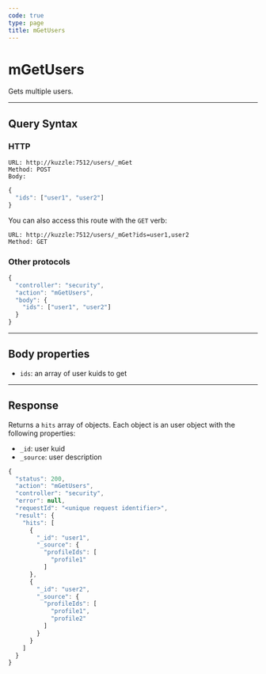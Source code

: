 ```yaml
---
code: true
type: page
title: mGetUsers
---
```


# mGetUsers



Gets multiple users.

---

## Query Syntax

### HTTP

```http
URL: http://kuzzle:7512/users/_mGet
Method: POST
Body:
```

```js
{
  "ids": ["user1", "user2"]
}
```

You can also access this route with the `GET` verb:

```http
URL: http://kuzzle:7512/users/_mGet?ids=user1,user2
Method: GET
```

### Other protocols

```js
{
  "controller": "security",
  "action": "mGetUsers",
  "body": {
    "ids": ["user1", "user2"]
  }
}
```

---

## Body properties

- `ids`: an array of user kuids to get

---

## Response

Returns a `hits` array of objects. Each object is an user object with the following properties:

- `_id`: user kuid
- `_source`: user description

```js
{
  "status": 200,
  "action": "mGetUsers",
  "controller": "security",
  "error": null,
  "requestId": "<unique request identifier>",
  "result": {
    "hits": [
      {
        "_id": "user1",
        "_source": {
          "profileIds": [
            "profile1"
          ]          
      },
      {
        "_id": "user2",
        "_source": {
          "profileIds": [
            "profile1",
            "profile2"
          ]
        }
      }
    ]
  }
}
```
